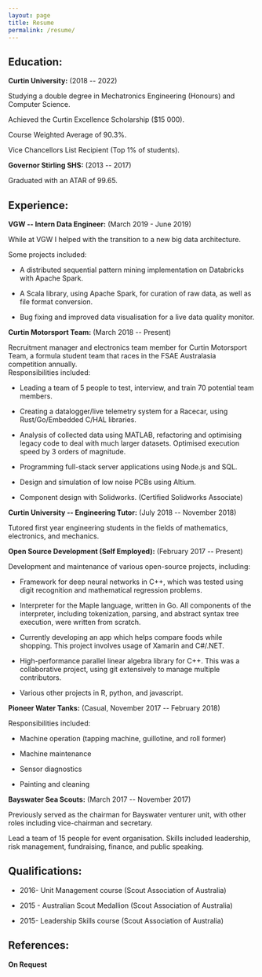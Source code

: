 ```yaml
---
layout: page	
title: Resume	
permalink: /resume/	
---
```


## Education:

**Curtin University:** (2018 -- 2022)

Studying a double degree in Mechatronics Engineering (Honours) and
Computer Science.

Achieved the Curtin Excellence Scholarship (\$15 000).

Course Weighted Average of 90.3%.

Vice Chancellors List Recipient (Top 1% of students).

**Governor Stirling SHS:** (2013 -- 2017)

Graduated with an ATAR of 99.65.

## Experience:

**VGW -- Intern Data Engineer:** (March 2019 - June 2019)

While at VGW I helped with the transition to a new big data
architecture.

Some projects included:

-   A distributed sequential pattern mining implementation on Databricks
    with Apache Spark.

-   A Scala library, using Apache Spark, for curation of raw data, as
    well as file format conversion.

-   Bug fixing and improved data visualisation for a live data quality
    monitor.

**Curtin Motorsport Team:** (March 2018 -- Present)

Recruitment manager and electronics team member for Curtin Motorsport
Team, a formula student team that races in the FSAE Australasia
competition annually. \
Responsibilities included:

-   Leading a team of 5 people to test, interview, and train 70
    potential team members.

-   Creating a datalogger/live telemetry system for a Racecar, using
    Rust/Go/Embedded C/HAL libraries.

-   Analysis of collected data using MATLAB, refactoring and optimising
    legacy code to deal with much larger datasets. Optimised execution
    speed by 3 orders of magnitude.

-   Programming full-stack server applications using Node.js and SQL.

-   Design and simulation of low noise PCBs using Altium.

-   Component design with Solidworks. (Certified Solidworks Associate)

**Curtin University -- Engineering Tutor:** (July 2018 -- November 2018)

Tutored first year engineering students in the fields of mathematics,
electronics, and mechanics.

**Open Source Development (Self Employed):** (February 2017 -- Present)

Development and maintenance of various open-source projects, including:

-   Framework for deep neural networks in C++, which was tested using
    digit recognition and mathematical regression problems.

-   Interpreter for the Maple language, written in Go. All components of
    the interpreter, including tokenization, parsing, and abstract
    syntax tree execution, were written from scratch.

-   Currently developing an app which helps compare foods while
    shopping. This project involves usage of Xamarin and C\#/.NET.

-   High-performance parallel linear algebra library for C++. This was a
    collaborative project, using git extensively to manage multiple
    contributors.

-   Various other projects in R, python, and javascript.

**Pioneer Water Tanks:** (Casual, November 2017 -- February 2018)

Responsibilities included:

-   Machine operation (tapping machine, guillotine, and roll former)

-   Machine maintenance

-   Sensor diagnostics

-   Painting and cleaning

**Bayswater Sea Scouts:** (March 2017 -- November 2017)

Previously served as the chairman for Bayswater venturer unit, with
other roles including vice-chairman and secretary.

Lead a team of 15 people for event organisation. Skills included
leadership, risk management, fundraising, finance, and public speaking.

## Qualifications:

-   2016- Unit Management course (Scout Association of Australia)

-   2015 - Australian Scout Medallion (Scout Association of Australia)

-   2015- Leadership Skills course (Scout Association of Australia)

## References:

**On Request**

